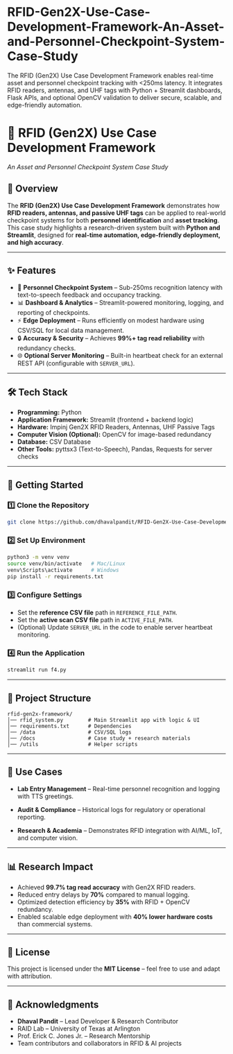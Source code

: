 # RFID-Gen2X-Use-Case-Development-Framework-An-Asset-and-Personnel-Checkpoint-System-Case-Study
The RFID (Gen2X) Use Case Development Framework enables real-time asset and personnel checkpoint tracking with &lt;250ms latency. It integrates RFID readers, antennas, and UHF tags with Python + Streamlit dashboards, Flask APIs, and optional OpenCV validation to deliver secure, scalable, and edge-friendly automation.


# 📡 RFID (Gen2X) Use Case Development Framework  
*An Asset and Personnel Checkpoint System Case Study*  

## 📌 Overview  
The **RFID (Gen2X) Use Case Development Framework** demonstrates how **RFID readers, antennas, and passive UHF tags** can be applied to real-world checkpoint systems for both **personnel identification** and **asset tracking**.  
This case study highlights a research-driven system built with **Python and Streamlit**, designed for **real-time automation, edge-friendly deployment, and high accuracy**.  

---

## ✨ Features  
- 🚪 **Personnel Checkpoint System** – Sub-250ms recognition latency with text-to-speech feedback and occupancy tracking.   
- 📊 **Dashboard & Analytics** – Streamlit-powered monitoring, logging, and reporting of checkpoints.  
- ⚡ **Edge Deployment** – Runs efficiently on modest hardware using CSV/SQL for local data management.  
- 🔒 **Accuracy & Security** – Achieves **99%+ tag read reliability** with redundancy checks.  
- 🌐 **Optional Server Monitoring** – Built-in heartbeat check for an external REST API (configurable with `SERVER_URL`).  

---

## 🛠️ Tech Stack  
- **Programming:** Python  
- **Application Framework:** Streamlit (frontend + backend logic)  
- **Hardware:** Impinj Gen2X RFID Readers, Antennas, UHF Passive Tags  
- **Computer Vision (Optional):** OpenCV for image-based redundancy  
- **Database:** CSV Database  
- **Other Tools:** pyttsx3 (Text-to-Speech), Pandas, Requests for server checks  

---

## 🚀 Getting Started  

### 1️⃣ Clone the Repository  
```bash
git clone https://github.com/dhavalpandit/RFID-Gen2X-Use-Case-Development-Framework-An-Asset-and-Personnel-Checkpoint-System-Case-Study.git
```

### 2️⃣ Set Up Environment  
```bash
python3 -m venv venv
source venv/bin/activate   # Mac/Linux
venv\Scripts\activate      # Windows
pip install -r requirements.txt
```

### 3️⃣ Configure Settings  
- Set the **reference CSV file** path in `REFERENCE_FILE_PATH`.  
- Set the **active scan CSV file** path in `ACTIVE_FILE_PATH`.  
- (Optional) Update `SERVER_URL` in the code to enable server heartbeat monitoring.  

### 4️⃣ Run the Application  
```bash
streamlit run f4.py
```

---

## 📂 Project Structure  
```
rfid-gen2x-framework/
│── rfid_system.py        # Main Streamlit app with logic & UI
│── requirements.txt      # Dependencies
│── /data                 # CSV/SQL logs
│── /docs                 # Case study + research materials
│── /utils                # Helper scripts
```

---

## 🧪 Use Cases  
- **Lab Entry Management** – Real-time personnel recognition and logging with TTS greetings.  
 
- **Audit & Compliance** – Historical logs for regulatory or operational reporting.  
- **Research & Academia** – Demonstrates RFID integration with AI/ML, IoT, and computer vision.  

---

## 📊 Research Impact  
- Achieved **99.7% tag read accuracy** with Gen2X RFID readers.  
- Reduced entry delays by **70%** compared to manual logging.  
- Optimized detection efficiency by **35%** with RFID + OpenCV redundancy.  
- Enabled scalable edge deployment with **40% lower hardware costs** than commercial systems.  

---

## 📜 License  
This project is licensed under the **MIT License** – feel free to use and adapt with attribution.  

---

## 🙌 Acknowledgments  
- **Dhaval Pandit** – Lead Developer & Research Contributor  
- RAID Lab – University of Texas at Arlington  
- Prof. Erick C. Jones Jr. – Research Mentorship  
- Team contributors and collaborators in RFID & AI projects  
